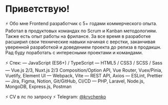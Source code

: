 # Приветствую!
⚡️ Обо мне
Frontend разработчик с 5+ годами коммерческого опыта. Работал в продуктовых командах по Scrum и Kanban методологиям. Также есть опыт работы на фрилансе. За все время в разработке расширил свои технические навыки начиная с верстки, заканчивая уверенной разработкой и доведением проекта до релиза в продакшн. Рад буду поработать с интересными проектами и командами.

⚡️ Стек:
— JavaScript (ES6+) / TypeScript
— HTML5 / CSS3 / SCSS / Sass
— Vue.js 2/3, Nuxt.js 2/3 Composition/Option  API, Vue Router, Vuex/Pinia, Vuetify, Element UI
— Webpack, Vite
— REST API, Axios
— ESLint, Prettier
— Jira, Figma, Notion, Git/GitHub, CI/CD
— PHP, Laravel, Node.js, MongoDB, Express.js, Postman

⚡️ CV в лс по запросу
⚡️ Telegram: <a href="https://t.me/krvchenko">@krvchenko</a>
